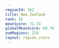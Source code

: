 ```yaml
---
regionId: 162
title: New Zealand
rank: 56
meanScore: 72.74
globalMeanScore: 68.78
numRegions: 220
layout: region_score
---
```

